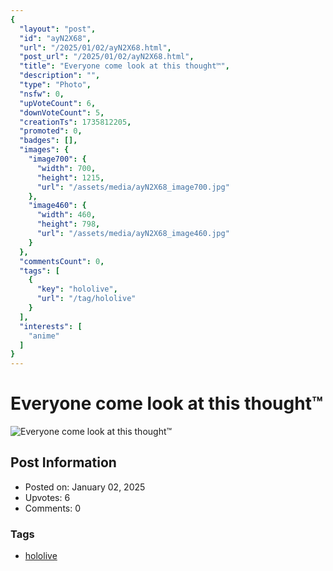 ```yaml
---
{
  "layout": "post",
  "id": "ayN2X68",
  "url": "/2025/01/02/ayN2X68.html",
  "post_url": "/2025/01/02/ayN2X68.html",
  "title": "Everyone come look at this thought™",
  "description": "",
  "type": "Photo",
  "nsfw": 0,
  "upVoteCount": 6,
  "downVoteCount": 5,
  "creationTs": 1735812205,
  "promoted": 0,
  "badges": [],
  "images": {
    "image700": {
      "width": 700,
      "height": 1215,
      "url": "/assets/media/ayN2X68_image700.jpg"
    },
    "image460": {
      "width": 460,
      "height": 798,
      "url": "/assets/media/ayN2X68_image460.jpg"
    }
  },
  "commentsCount": 0,
  "tags": [
    {
      "key": "hololive",
      "url": "/tag/hololive"
    }
  ],
  "interests": [
    "anime"
  ]
}
---
```


# Everyone come look at this thought™

![Everyone come look at this thought™](/assets/media/ayN2X68_image700.jpg)

## Post Information

- Posted on: January 02, 2025
- Upvotes: 6
- Comments: 0

### Tags

- [hololive](/tag/hololive)
